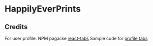 # HappilyEverPrints

## Credits

For user profile:
NPM pagacke [react-tabs](https://www.npmjs.com/package/react-tabs)
Sample code for [profile tabs](https://codesandbox.io/s/r4m5jp6jjq?file=/src/styles.css:275-925)